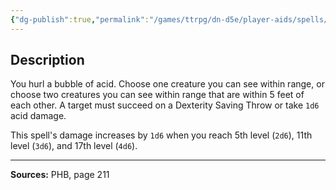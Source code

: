 ```yaml
---
{"dg-publish":true,"permalink":"/games/ttrpg/dn-d5e/player-aids/spells/cantrips/acid-splash/","tags":["TTRPG/DND/5e","verbal","somatic","damage"]}
---
```


## Description
You hurl a bubble of acid.
Choose one creature you can see within range, or choose two creatures you can see within range that are within 5 feet of each other.
A target must succeed on a Dexterity Saving Throw or take `1d6` acid damage.

This spell's damage increases by `1d6` when you reach 5th level (`2d6`), 11th level (`3d6`), and 17th level (`4d6`).

---

**Sources:** PHB, page 211
